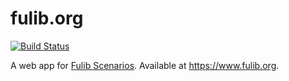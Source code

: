 # fulib.org

[![Build Status](https://travis-ci.org/fujaba/fulib.org.svg?branch=master)](https://travis-ci.org/fujaba/fulib.org)

A web app for [Fulib Scenarios](https://github.com/fujaba/fulibScenarios).
Available at https://www.fulib.org.
